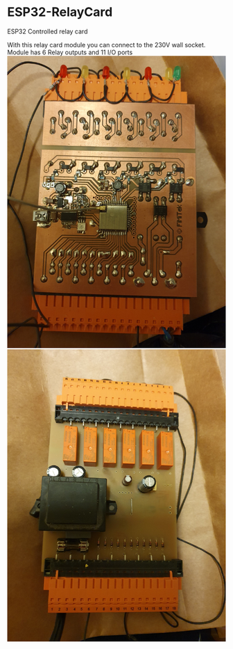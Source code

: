 # ESP32-RelayCard
ESP32 Controlled relay card 

With this relay card module you can connect to the 230V wall socket.
Module has 6 Relay outputs and 11 I/O ports
![alt text](https://github.com/XzekyeX/ESP32-RelayCard/blob/master/20191121_173514.jpg)
![alt text](https://github.com/XzekyeX/ESP32-RelayCard/blob/master/20191121_173521.jpg)
